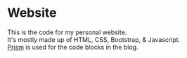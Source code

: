 # Website
This is the code for my personal website.  
It's mostly made up of HTML, CSS, Bootstrap, & Javascript.  
[Prism](http://prismjs.com/) is used for the code blocks in the blog.
